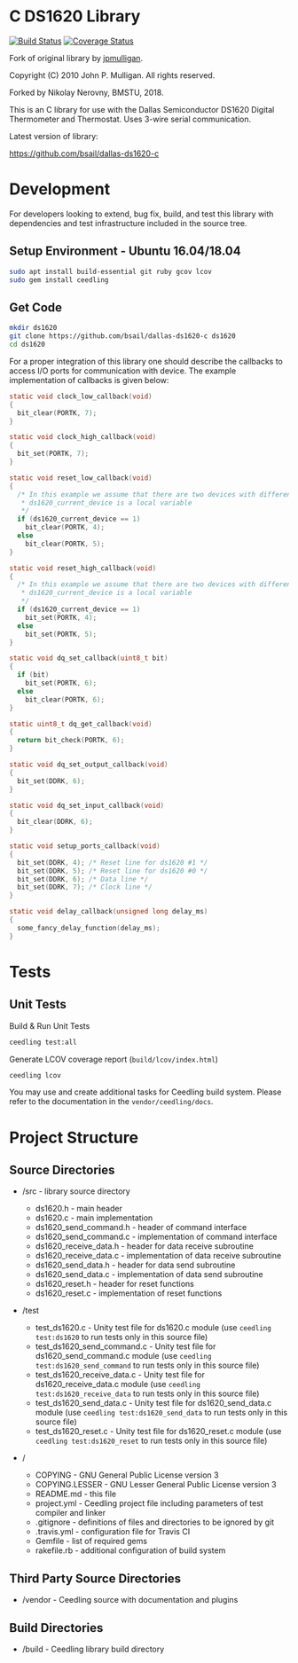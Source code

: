 C DS1620 Library
===============

[![Build Status](https://travis-ci.org/bsail/dallas-ds1620-c.svg?branch=master)](https://travis-ci.org/bsail/dallas-ds1620-c)
[![Coverage Status](https://coveralls.io/repos/github/bsail/dallas-ds1620-c/badge.svg?branch=master)](https://coveralls.io/github/bsail/dallas-ds1620-c?branch=master)

Fork of original library by [jpmulligan](https://github.com/jpmulligan/Arduino-DS1620).

Copyright (C) 2010 John P. Mulligan. All rights reserved.

Forked by Nikolay Nerovny, BMSTU, 2018.

This is an C library for use with the Dallas Semiconductor DS1620 Digital
Thermometer and Thermostat.  Uses 3-wire serial communication.

Latest version of library:

  https://github.com/bsail/dallas-ds1620-c

# Development
For developers looking to extend, bug fix, build, and test this library with dependencies and test infrastructure included in the source tree.

Setup Environment - Ubuntu 16.04/18.04
---------------------------------
```bash
sudo apt install build-essential git ruby gcov lcov
sudo gem install ceedling
```

Get Code
-----------------
```bash
mkdir ds1620
git clone https://github.com/bsail/dallas-ds1620-c ds1620
cd ds1620
```

For a proper integration of this library one should describe the callbacks to access I/O ports for communication with device.
The example implementation of callbacks is given below:
```c
static void clock_low_callback(void)
{
  bit_clear(PORTK, 7);
}

static void clock_high_callback(void)
{
  bit_set(PORTK, 7);
}

static void reset_low_callback(void)
{
  /* In this example we assume that there are two devices with different reset lines;
   * ds1620_current_device is a local variable
   */
  if (ds1620_current_device == 1)
    bit_clear(PORTK, 4);
  else
    bit_clear(PORTK, 5);
}

static void reset_high_callback(void)
{
  /* In this example we assume that there are two devices with different reset lines;
   * ds1620_current_device is a local variable
   */
  if (ds1620_current_device == 1)
    bit_set(PORTK, 4);
  else
    bit_set(PORTK, 5);
}

static void dq_set_callback(uint8_t bit)
{
  if (bit)
    bit_set(PORTK, 6);
  else
    bit_clear(PORTK, 6);
}

static uint8_t dq_get_callback(void)
{
  return bit_check(PORTK, 6);
}

static void dq_set_output_callback(void)
{
  bit_set(DDRK, 6);
}

static void dq_set_input_callback(void)
{
  bit_clear(DDRK, 6);
}

static void setup_ports_callback(void)
{
  bit_set(DDRK, 4); /* Reset line for ds1620 #1 */
  bit_set(DDRK, 5); /* Reset line for ds1620 #0 */
  bit_set(DDRK, 6); /* Data line */
  bit_set(DDRK, 7); /* Clock line */
}

static void delay_callback(unsigned long delay_ms)
{
  some_fancy_delay_function(delay_ms);
}
```

# Tests
## Unit Tests

Build & Run Unit Tests
```bash
ceedling test:all
```
Generate LCOV coverage report (`build/lcov/index.html`)
```bash
ceedling lcov
```
You may use and create additional tasks for Ceedling build system. Please refer to the documentation in the `vendor/ceedling/docs`.

# Project Structure
## Source Directories
* /src - library source directory
  * ds1620.h - main header
  * ds1620.c - main implementation
  * ds1620_send_command.h - header of command interface
  * ds1620_send_command.c - implementation of command interface
  * ds1620_receive_data.h - header for data receive subroutine
  * ds1620_receive_data.c - implementation of data receive subroutine
  * ds1620_send_data.h - header for data send subroutine
  * ds1620_send_data.c - implementation of data send subroutine
  * ds1620_reset.h - header for reset functions
  * ds1620_reset.c - implementation of reset functions

* /test
  * test_ds1620.c - Unity test file for ds1620.c module (use `ceedling test:ds1620` to run tests only in this source file)
  * test_ds1620_send_command.c - Unity test file for ds1620_send_command.c module (use `ceedling test:ds1620_send_command` to run tests only in this source file)
  * test_ds1620_receive_data.c - Unity test file for ds1620_receive_data.c module (use `ceedling test:ds1620_receive_data` to run tests only in this source file)
  * test_ds1620_send_data.c - Unity test file for ds1620_send_data.c module (use `ceedling test:ds1620_send_data` to run tests only in this source file)
  * test_ds1620_reset.c - Unity test file for ds1620_reset.c module (use `ceedling test:ds1620_reset` to run tests only in this source file)

* /
  * COPYING - GNU General Public License version 3
  * COPYING.LESSER - GNU Lesser General Public License version 3
  * README.md   - this file
  * project.yml - Ceedling project file including parameters of test compiler and linker
  * .gitignore  - definitions of files and directories to be ignored by git
  * .travis.yml - configuration file for Travis CI
  * Gemfile - list of required gems
  * rakefile.rb - additional configuration of build system


## Third Party Source Directories
* /vendor  - Ceedling source with documentation and plugins

## Build Directories
* /build - Ceedling library build directory
